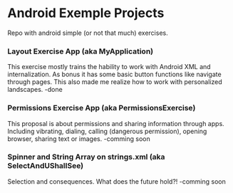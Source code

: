 # Android Exemple Projects
Repo with android simple (or not that much) exercises.

### Layout Exercise App (aka MyApplication)
This exercise mostly trains the hability to work with Android XML and internalization. As bonus it has some basic button functions like navigate through pages. This also made me realize how to work with personalized landscapes.
-done

### Permissions Exercise App (aka PermissionsExercise)
This proposal is about permissions and sharing information through apps. 
Including vibrating, dialing, calling (dangerous permission), opening browser, sharing text or images.
-comming soon

### Spinner and String Array on strings.xml (aka SelectAndUShallSee)
Selection and consequences. What does the future hold?!
-comming soon

